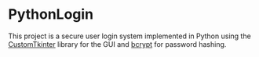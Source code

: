# PythonLogin
This project is a secure user login system implemented in Python using the [CustomTkinter](https://github.com/TomSchimansky/CustomTkinter) library for the GUI and [bcrypt](https://pypi.org/project/bcrypt/) for password hashing.
